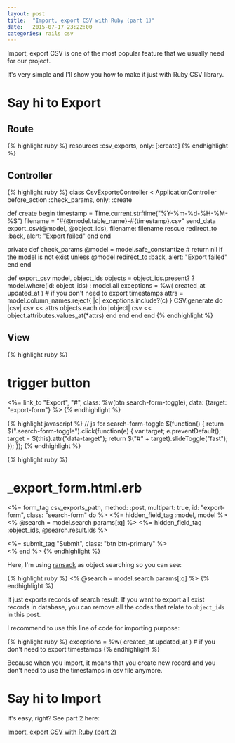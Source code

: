 ```yaml
---
layout: post
title:  "Import, export CSV with Ruby (part 1)"
date:   2015-07-17 23:22:00
categories: rails csv
---
```


Import, export CSV is one of the most popular feature that we usually need for our project.

It's very simple and I'll show you how to make it just with Ruby CSV library.

# Say hi to Export

## Route

{% highlight ruby %}
  resources :csv_exports, only: [:create]
{% endhighlight %}

## Controller

{% highlight ruby %}
class CsvExportsController < ApplicationController
  before_action :check_params, only: :create

  def create
    begin
      timestamp = Time.current.strftime("%Y-%m-%d-%H-%M-%S")
      filename = "#{@model.table_name}-#{timestamp}.csv"
      send_data export_csv(@model, @object_ids), filename: filename
    rescue
      redirect_to :back, alert: "Export failed"
    end
  end

  private
  def check_params
    @model = model.safe_constantize # return nil if the model is not exist
    unless @model
      redirect_to :back, alert: "Export failed"
    end
  end

  def export_csv model, object_ids
    objects = object_ids.present? ? model.where(id: object_ids) : model.all
    exceptions = %w( created_at updated_at ) # if you don't need to export timestamps
    attrs = model.column_names.reject{ |c| exceptions.include?(c) }
    CSV.generate do |csv|
      csv << attrs
      objects.each do |object|
        csv << object.attributes.values_at(*attrs)
      end
    end
  end
end
{% endhighlight %}

## View

{% highlight ruby %}
# trigger button
<%= link_to "Export", "#", class: %w(btn search-form-toggle), data: {target: "export-form"} %>
{% endhighlight %}

{% highlight javascript %}
// js for search-form-toggle
$(function() {
  return $(".search-form-toggle").click(function(e) {
    var target;
    e.preventDefault();
    target = $(this).attr("data-target");
    return $("#" + target).slideToggle("fast");
  });
});
{% endhighlight %}

{% highlight ruby %}
# _export_form.html.erb
<%= form_tag csv_exports_path, method: :post, multipart: true, id: "export-form", class: "search-form" do %>
  <%= hidden_field_tag :model, model %>
  <% @search = model.search params[:q] %>
  <%= hidden_field_tag :object_ids, @search.result.ids %>

  <div class="text-center">
    <%= submit_tag "Submit", class: "btn btn-primary" %>
  </div>
<% end %>
{% endhighlight %}

Here, I'm using [ransack](https://github.com/activerecord-hackery/ransack) as object searching so you can see:

{% highlight ruby %}
<% @search = model.search params[:q] %>
{% endhighlight %}

It just exports records of search result. If you want to export all exist records in database, you can remove all the codes that relate to ```object_ids``` in this post.

I recommend to use this line of code for importing purpose:

{% highlight ruby %}
exceptions = %w( created_at updated_at ) # if you don't need to export timestamps
{% endhighlight %}

Because when you import, it means that you create new record and you don't need to use the timestamps in csv file anymore.

# Say hi to Import

It's easy, right? See part 2 here:

[Import, export CSV with Ruby (part 2)](/rails/csv/2015/07/29/import-export-csv-with-ruby-part-2.html)
